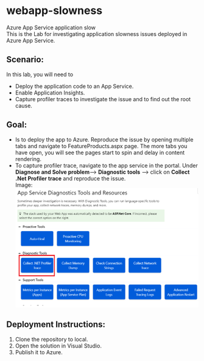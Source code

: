 # webapp-slowness
Azure App Service application slow <br>
This is the Lab for investigating application slowness issues deployed in Azure App Service. 

## Scenario:
In this lab, you will need to 
- Deploy the application code to an App Service. 
- Enable Application Insights.
- Capture profiler traces to investigate the issue and to find out the root cause. 

## Goal:
-	Is to deploy the app to Azure. Reproduce the issue by opening multiple tabs and navigate to FeatureProducts.aspx page. The more tabs you have open, you will see the pages start to spin and delay in content rendering. 
-	To capture profiler trace, navigate to the app service in the portal. Under **Diagnose and Solve problem**--> **Diagnostic tools** --> click on **Collect .Net Profiler trace** and reproduce the issue.<br>
Image:
![](https://github.com/4lowtherabbit/Labwebappslow/blob/master/imag.png)

## Deployment Instructions:
1.	Clone the repository to local.   
2.	Open the solution in Visual Studio.
3.	Publish it to Azure.
